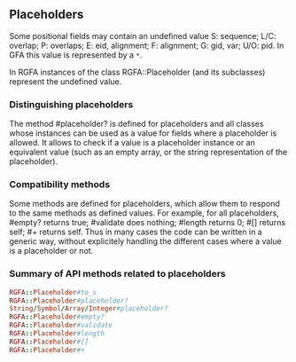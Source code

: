 ## Placeholders

Some positional fields may contain an undefined value S: sequence; L/C:
overlap; P: overlaps; E: eid, alignment; F: alignment; G: gid, var; U/O: pid.
In GFA this value is represented by a ```*```.

In RGFA instances of the class RGFA::Placeholder (and its subclasses) represent
the undefined value.

### Distinguishing placeholders

The method #placeholder? is defined for placeholders and all classes whose
instances can be used as a value for fields where a placeholder is allowed.  It
allows to check if a value is a placeholder instance or an equivalent value
(such as an empty array, or the string representation of the placeholder).

### Compatibility methods

Some methods are defined for placeholders, which allow them to respond to the
same methods as defined values. For example, for all placeholders, #empty?
returns true; #validate does nothing; #length returns 0; #[] returns self; #+
returns self. Thus in many cases the code can be written in a generic way,
without explicitely handling the different cases where a value is a placeholder
or not.

### Summary of API methods related to placeholders

```ruby
RGFA::Placeholder#to_s
RGFA::Placeholder#placeholder?
String/Symbol/Array/Integer#placeholder?
RGFA::Placeholder#empty?
RGFA::Placeholder#validate
RGFA::Placeholder#length
RGFA::Placeholder#[]
RGFA::Placeholder#+
```

